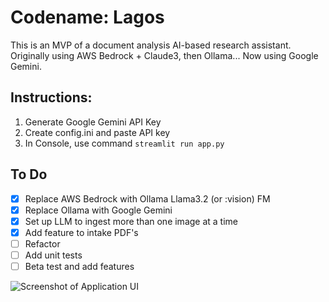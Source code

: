 # Codename: Lagos

This is an MVP of a document analysis AI-based research assistant. Originally using AWS Bedrock + Claude3, then Ollama... Now using Google Gemini.

## Instructions:
1. Generate Google Gemini API Key
2. Create config.ini and paste API key
3. In Console, use command `streamlit run app.py`

## To Do
- [X] Replace AWS Bedrock with Ollama Llama3.2 (or :vision) FM
- [X] Replace Ollama with Google Gemini
- [X] Set up LLM to ingest more than one image at a time
- [X] Add feature to intake PDF's
- [ ] Refactor
- [ ] Add unit tests
- [ ] Beta test and add features

![Screenshot of Application UI](https://github.com/user-attachments/assets/03bbe9b6-64bc-49ec-bd38-a00b189a1007)